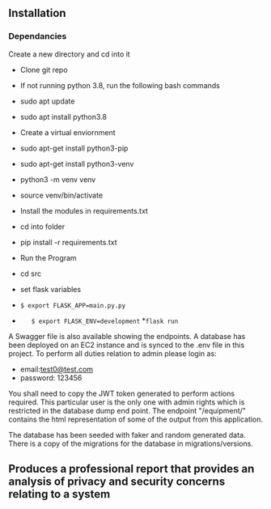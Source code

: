 


## Installation

### Dependancies


Create a new directory and cd into it
* Clone git repo
* If not running python 3.8, run the following bash commands

* sudo apt update
* sudo apt install python3.8
* Create a virtual enviornment
* sudo apt-get install python3-pip
* sudo apt-get install python3-venv
* python3 -m venv venv
* source venv/bin/activate
* Install the modules in requirements.txt
* cd into folder
* pip install -r requirements.txt
* Run the Program
* cd src
* set flask variables
* ```$ export FLASK_APP=main.py.py```
* ```   $ export FLASK_ENV=development```
*```flask run```


A Swagger file is also available showing the endpoints. A database has been deployed on an EC2 instance and is synced to the .env file in this project. To perform all duties relation to admin please login as:
 * email:test0@test.com 
 * password: 123456 

 You shall need to copy the JWT token generated to perform actions required. This particular user is the only one with admin rights which is restricted in the database dump end point.
 The endpoint "/equipment/" contains the html representation of some of the output from this application.

 The database has been seeded with faker and random generated data. There is a copy of the migrations for the database in migrations/versions.


## Produces a professional report that provides an analysis of privacy and security concerns relating to a system


